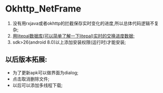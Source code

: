 # Okhttp_NetFrame
1. 没有用rxjava或者okhttp的拦截保存实时变化的进度,所以总体代码逻辑不复杂;
2. [用litepal数据库(可以简单了解一下litepal)实时的交换进度数据;](https://github.com/LitePalFramework/LitePal)
3. sdk>26(android 8.0)以上添加安装权限(运行时)才能安装;


## 以后版本拓展:
* 为了更新apk可以做界面为dialog;
* 点击取消删除文件;
* 以后可以添加多线程下载;

